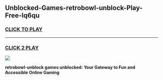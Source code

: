 
## Unblocked-Games-retrobowl-unblock-Play-Free-lq6qu
<h3>
<a href="https://premium76.site?title=retrobowl-unblock&ref=12A">CLICK TO PLAY</a></h3>
<hr>

<h3>
<a href="https://premium76.site?title=retrobowl-unblock&ref=12A">CLICK 2 PLAY</a>
  
</h3>

<a href="https://premium76.site?title=retrobowl-unblock&ref=12A"><img src="https://clearcache.store/games.png"></a>


**retrobowl-unblock games unblocked: Your Gateway to Fun and Accessible Online Gaming**
